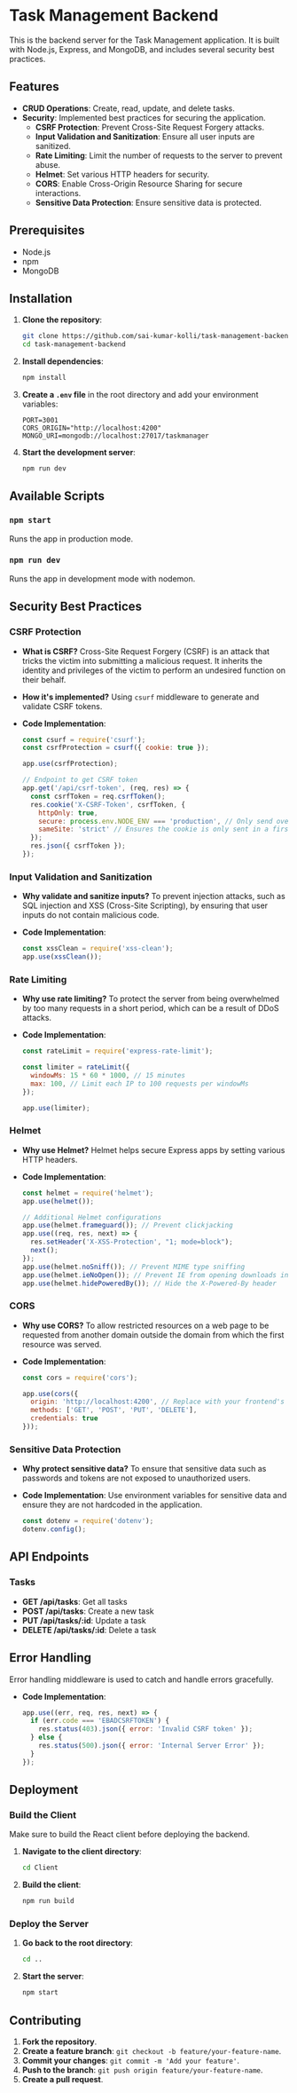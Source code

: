 
# Task Management Backend

This is the backend server for the Task Management application. It is built with Node.js, Express, and MongoDB, and includes several security best practices.

## Features

- **CRUD Operations**: Create, read, update, and delete tasks.
- **Security**: Implemented best practices for securing the application.
  - **CSRF Protection**: Prevent Cross-Site Request Forgery attacks.
  - **Input Validation and Sanitization**: Ensure all user inputs are sanitized.
  - **Rate Limiting**: Limit the number of requests to the server to prevent abuse.
  - **Helmet**: Set various HTTP headers for security.
  - **CORS**: Enable Cross-Origin Resource Sharing for secure interactions.
  - **Sensitive Data Protection**: Ensure sensitive data is protected.

## Prerequisites

- Node.js
- npm
- MongoDB

## Installation

1. **Clone the repository**:
   ```sh
   git clone https://github.com/sai-kumar-kolli/task-management-backend.git
   cd task-management-backend
   ```

2. **Install dependencies**:
   ```sh
   npm install
   ```

3. **Create a `.env` file** in the root directory and add your environment variables:
   ```env
   PORT=3001
   CORS_ORIGIN="http://localhost:4200"
   MONGO_URI=mongodb://localhost:27017/taskmanager
   ```

4. **Start the development server**:
   ```sh
   npm run dev
   ```

## Available Scripts

### `npm start`

Runs the app in production mode.

### `npm run dev`

Runs the app in development mode with nodemon.

## Security Best Practices

### CSRF Protection

- **What is CSRF?**
  Cross-Site Request Forgery (CSRF) is an attack that tricks the victim into submitting a malicious request. It inherits the identity and privileges of the victim to perform an undesired function on their behalf.

- **How it's implemented?**
  Using `csurf` middleware to generate and validate CSRF tokens.

- **Code Implementation**:
  ```javascript
  const csurf = require('csurf');
  const csrfProtection = csurf({ cookie: true });

  app.use(csrfProtection);

  // Endpoint to get CSRF token
  app.get('/api/csrf-token', (req, res) => {
    const csrfToken = req.csrfToken();
    res.cookie('X-CSRF-Token', csrfToken, {
      httpOnly: true,
      secure: process.env.NODE_ENV === 'production', // Only send over HTTPS in production
      sameSite: 'strict' // Ensures the cookie is only sent in a first-party context
    });
    res.json({ csrfToken });
  });
  ```

### Input Validation and Sanitization

- **Why validate and sanitize inputs?**
  To prevent injection attacks, such as SQL injection and XSS (Cross-Site Scripting), by ensuring that user inputs do not contain malicious code.

- **Code Implementation**:
  ```javascript
  const xssClean = require('xss-clean');
  app.use(xssClean());
  ```

### Rate Limiting

- **Why use rate limiting?**
  To protect the server from being overwhelmed by too many requests in a short period, which can be a result of DDoS attacks.

- **Code Implementation**:
  ```javascript
  const rateLimit = require('express-rate-limit');

  const limiter = rateLimit({
    windowMs: 15 * 60 * 1000, // 15 minutes
    max: 100, // Limit each IP to 100 requests per windowMs
  });

  app.use(limiter);
  ```

### Helmet

- **Why use Helmet?**
  Helmet helps secure Express apps by setting various HTTP headers.

- **Code Implementation**:
  ```javascript
  const helmet = require('helmet');
  app.use(helmet());

  // Additional Helmet configurations
  app.use(helmet.frameguard()); // Prevent clickjacking
  app.use((req, res, next) => {
    res.setHeader('X-XSS-Protection', "1; mode=block");
    next();
  });
  app.use(helmet.noSniff()); // Prevent MIME type sniffing
  app.use(helmet.ieNoOpen()); // Prevent IE from opening downloads in the site's context
  app.use(helmet.hidePoweredBy()); // Hide the X-Powered-By header
  ```

### CORS

- **Why use CORS?**
  To allow restricted resources on a web page to be requested from another domain outside the domain from which the first resource was served.

- **Code Implementation**:
  ```javascript
  const cors = require('cors');

  app.use(cors({
    origin: 'http://localhost:4200', // Replace with your frontend's URL in production
    methods: ['GET', 'POST', 'PUT', 'DELETE'],
    credentials: true
  }));
  ```

### Sensitive Data Protection

- **Why protect sensitive data?**
  To ensure that sensitive data such as passwords and tokens are not exposed to unauthorized users.

- **Code Implementation**:
  Use environment variables for sensitive data and ensure they are not hardcoded in the application.

  ```javascript
  const dotenv = require('dotenv');
  dotenv.config();

  ```

## API Endpoints

### Tasks

- **GET /api/tasks**: Get all tasks
- **POST /api/tasks**: Create a new task
- **PUT /api/tasks/:id**: Update a task
- **DELETE /api/tasks/:id**: Delete a task

## Error Handling

Error handling middleware is used to catch and handle errors gracefully.

- **Code Implementation**:
  ```javascript
  app.use((err, req, res, next) => {
    if (err.code === 'EBADCSRFTOKEN') {
      res.status(403).json({ error: 'Invalid CSRF token' });
    } else {
      res.status(500).json({ error: 'Internal Server Error' });
    }
  });
  ```

## Deployment

### Build the Client

Make sure to build the React client before deploying the backend.

1. **Navigate to the client directory**:
   ```sh
   cd Client
   ```

2. **Build the client**:
   ```sh
   npm run build
   ```

### Deploy the Server

1. **Go back to the root directory**:
   ```sh
   cd ..
   ```

2. **Start the server**:
   ```sh
   npm start
   ```

## Contributing

1. **Fork the repository**.
2. **Create a feature branch**: `git checkout -b feature/your-feature-name`.
3. **Commit your changes**: `git commit -m 'Add your feature'`.
4. **Push to the branch**: `git push origin feature/your-feature-name`.
5. **Create a pull request**.
